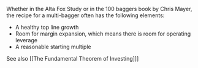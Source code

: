 Whether in the Alta Fox Study or in the 100 baggers book by Chris Mayer, the recipe for a multi-bagger often has the following elements:

- A healthy top line growth
- Room for margin expansion, which means there is room for operating leverage
- A reasonable starting multiple



See also [[The Fundamental Theorem of Investing]]]